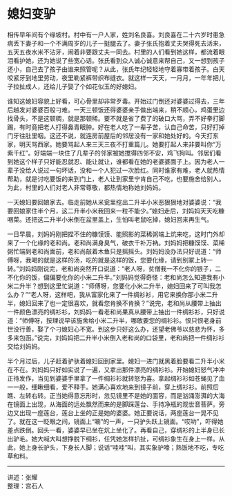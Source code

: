 # 媳妇变驴

相传早年间有个缘坡村。村中有一户人家，姓刘名良喜。刘良喜在二十六岁时患急病丢下妻子和一个不满周岁的儿子一挺腿去了。妻子张氏抱着丈夫哭得死去活来，五天五夜水米不沾牙，闹着非要跟丈夫一同去。村里的人们看到她这样，都流着眼泪看护她，还为她说了些宽心话。张氏看到众人诚心诚意来帮自己，又一想到孩子还小，自己去了孩子由谁来照管呢？从此，张氏年纪轻轻地守着寡带着孩子。白天咬紧牙到地里劳动，夜里勒紧裤带织布缝衣。就这样一天天，一月月，一年年把儿子拉扯成人，还给儿子娶了个如花似玉的好媳妇。

谁知这媳妇容貌上好看，可心骨里却非常歹毒。开始过门倒还对婆婆过得去，三年后越发对婆婆百般刁难。一天三顿饭还得婆婆亲手做出端来，稍不顺心，鸡蛋里边找骨头，不是这顿稠，就是那顿稀。要不就是省了费了的破口大骂，弄不好拳打脚踢，有时竟把老人打得鼻青眼肿。好在老人吃了一辈子苦，认自己命苦，只好打掉门牙往肚里咽。这还不说，就连房前屋后的邻居没有一家和她处好的。今天打东家，明天骂西家。她要骂起人来三天三夜不打重篇儿。她要打起人来非要叫你“万紫千红”。好端端一块住了几辈子的邻家被她搅得四邻不安，鸡飞狗叫。邻居们看到她这个样子只好能忍就忍、能让就让，谁都看在她的老婆婆面子上。因为老人一辈子没给人说过一句坏话，没和一个人犯过一次脸红。同时谁家有难，老人就热情帮助，就是讨吃要饭的来到门上，老人让到家里宁肯自己不吃，也要施舍给别人。为此，村里的人们对老人非常尊敬，都热情地称她刘妈妈。

一天媳妇要回娘家去。临走前她从米瓮里挖出二升半小米恶狠狠地对婆婆说：“我要回娘家住半个月，这二升半小米我回来一粒不能少。”媳妇走后，刘妈妈天天吃糠咽菜。还把这二升半小米倒在盆里盖上，生怕叫老鼠吃掉，媳妇回来再生气。

一日早晨，刘妈妈刚把捏不住的糠馍馍、能照影的菜稀粥端上炕来吃，这时门外却来了一个化缘的老和尚。老和尚满身臭气，破衣千补万衲。刘妈妈把糠馍馍、菜稀粥忙端到老和尚面前，老和尚敲着木鱼只是摇摇头。刘妈妈没办法只好说道：“师傅呀，我喝的就是这样的汤，吃的就是这样的饭，您要化缘，请到别冢上转一转。”刘妈妈刚说完，老和尚突然开口说道：“老人呀，贫僧我一不化你的银子，二不化你的饭，偏偏要化你的小米二升半。”刘妈妈觉得奇怪：老和尚怎么知道我有小米二升半？想到这里忙说道：“师傅呀，您要化小米二升半，媳妇回来了可叫我怎么办？”“老人呀，这样吧，我从富家化来了一件绸衫衫，用它来换你那小米二升半，媳妇回来了也一定很喜欢，就看您肯换不肯换？”说完，老和尚从腰带上抽出一件颜色漂亮的绸衫衫，刘妈妈一看老和尚果真从腰带上抽出一件绸衫衫，只好说道：“师傅呀，按理说早该施舍给小米二升半，哪敢要您的绸衫衫。恨只恨老身前世没行善，娶了个刁媳妇心不宽。到这步只好这么办，还望老佛爷以慈悲为怀，多多来包函。”说完，刘妈妈把二升半小米倒入老和尚的口袋里，老和尚把一件绸衫衫交给刘妈妈。

半个月过后，儿子赶着驴驮着媳妇回到家里。媳妇一进门就黑着脸要看二升半小米在不在。刘妈妈只好如实说了一遍，又拿出那件漂亮的绸衫衫。开始媳妇怒气冲冲正待发作，当见到婆婆手里拿了一件绸衫衫就转怒为喜。拿起绸衫衫如苍蝇见了血一一般，细瞅细看，爱不释手。她满心喜欢地来到镜子前，穿上绸衫衫。前照后瞧、左转右转。正当她得意忘形时，忽见镜里不是她的面容，而是汹涌澎湃的大海在镜面上出现，从海面的远处飘然而来的是脚踩莲台、手持净瓶的观世音菩萨。旁边又出现一座莲台，莲台上坐的正是她的婆婆。她正要说话，两座莲台一晃不见了。就在这一眨眼之间，镜面上“唰”的一声，一只驴头跃上镜面。“哎哟”，吓得她差点跌倒。回头一看，婆婆早已坐在炕上坐化了。再看自己，穿绸衫的上半身已长出驴毛。她大喊大叫想挣脱下绸衫，任凭她怎样扒扯，可绸衫象生在身上一样。从此，她上身长驴头，下身长人脚；说话“哇哇”叫，其实象驴嚎；熟饭地不吃，专吃草和料。

---

讲述：张耀  
整理：宫石人
